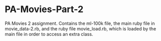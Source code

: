 # PA-Movies-Part-2
PA Movies 2 assignment. Contains the ml-100k file, the main ruby file in movie_data-2.rb, and the ruby file movie_load.rb, which is loaded by the main file in order to access an extra class.
